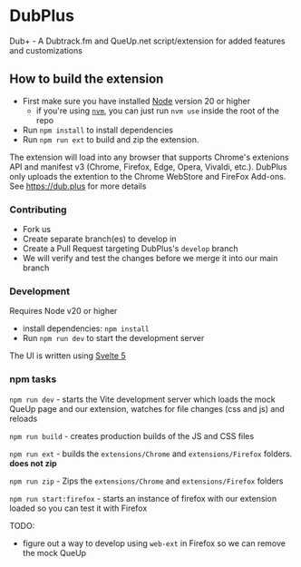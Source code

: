 # DubPlus
Dub+ - A Dubtrack.fm and QueUp.net script/extension for added features and customizations

## How to build the extension
- First make sure you have installed [Node](https://nodejs.org/) version 20 or higher
  - if you're using [`nvm`](https://github.com/nvm-sh/nvm), you can just run `nvm use` inside the root of the repo
- Run `npm install` to install dependencies
- Run `npm run ext` to build and zip the extension. 

The extension will load into any browser that supports Chrome's extenions API and manifest v3 (Chrome, Firefox, Edge, Opera, Vivaldi, etc.). DubPlus only uploads the extention to the Chrome WebStore and FireFox Add-ons. See https://dub.plus for more details

### Contributing

- Fork us    
- Create separate branch(es) to develop in
- Create a Pull Request targeting DubPlus's `develop` branch
- We will verify and test the changes before we merge it into our main branch

### Development

Requires Node v20 or higher
- install dependencies: `npm install`
- Run `npm run dev` to start the development server

The UI is written using [Svelte 5](https://svelte.dev/docs/svelte/overview) 

### npm tasks

`npm run dev` - starts the Vite development server which loads the mock QueUp page and our extension, watches for file changes (css and js) and reloads

`npm run build` - creates production builds of the JS and CSS files

`npm run ext` - builds the `extensions/Chrome` and `extensions/Firefox` folders.  **does not zip**

`npm run zip` - Zips the `extensions/Chrome` and `extensions/Firefox` folders

`npm run start:firefox` - starts an instance of firefox with our extension loaded so you can test it with Firefox

TODO:
- figure out a way to develop using `web-ext` in Firefox so we can remove the mock QueUp